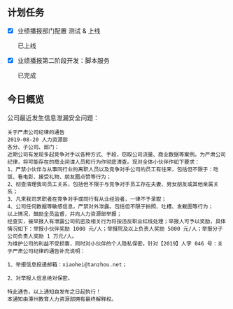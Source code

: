 ## 计划任务

- [x] 业绩播报部门配置 测试 & 上线

  已上线

- [x] 业绩播报第二阶段开发：脚本服务

  已完成

## 今日概览

公司最近发生信息泄漏安全问题：

```
关于严肃公司纪律的通告
2019-08-20 人力资源部
各分、子公司、部门：
近期公司有发现多起竞争对手以各种方式、手段，窃取公司流量、商业数据等案例。为严肃公司纪律，将可能存在的商业间谍人员和行为作彻底清查。现对全体小伙伴作如下要求：
1、严禁小伙伴与从事同行业的离职人员以及竞争对手公司的员工有往来，包括但不限于：吃饭、看电影、接受礼物、朋友圈点赞等行为；
2、彻查清理我司员工关系，包括但不限于与竞争对手员工存在夫妻、男女朋友或其他亲属关系；
3、凡来我司求职者在竞争对手或同行有从业经验者，一律不予录取；
4、公司任何数据等敏感信息，严禁对外泄露。包括但不限于拍照、吐槽、发截图等行为；
以上情况，鼓励全员监督，并向人力资源部举报；
经查实，被举报人有泄露公司机密及相关行为将按违反职业红线处理；举报人可予以奖励，具体情况如下：举报小伙伴奖励 1000 元/人；举报院及以上负责人奖励 5000 元/人；举报分子公司负责人奖励 1 万元/人。
为维护公司的利益不受损害，同时对小伙伴的个人隐私保密。针对【2019】人字 046 号：关于严肃公司纪律的通告补充说明：

1、举报信息投递邮箱：xiaohei@tanzhou.net；

2、对举报人信息绝对保密。

特此通告，以上通知自发布之日起执行！
本通知由潭州教育人力资源部拥有最终解释权。
```

